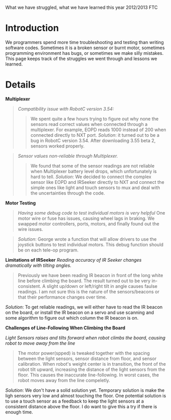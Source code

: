What we have struggled, what we have learned this year 2012/2013 FTC
# Introduction #
We programmers spend more time troubleshooting and testing than writing software codes. Sometimes it is a broken sensor or burnt motor, sometimes programming environment has bugs, or sometimes we make silly mistakes. This page keeps track of the struggles we went through and lessons we learned.

# Details #

**Multiplexer**
> _Compatibility issue with RobotC version 3.54:_
> > We spent quite a few hours trying to figure out why none the sensors read correct values when connected through a multiplexer. For example, EOPD reads 1000 instead of 200 when connected directly to NXT port.
_Solution_: it turned out to be a bug in RobotC version 3.54. After downloading 3.55 beta 2, sensors worked properly.


> _Sensor values non-reliable through Multiplexer._
> > We found that some of the sensor readings are not reliable when Multiplexer battery level drops, which unfortunately is hard to tell.
> > _Solution_: We decided to connect the complex sensor like EOPD and IRSeeker directly to NXT and connect the simple ones like light and touch sensors to mux and deal with the uncertainties through the code.

**Motor Testing**


> _Having some debug code to test individual motors is very helpful_
> One motor wire or fuse has issues, causing wheel lags in braking. We  swapped motor controllers, ports, motors, and finally found out the wire issues.

> _Solution_: George wrote a function that will allow drivers to use the joystick buttons to test individual motors. This debug function should be on each tele-op program.

**Limitations of IRSeeker**
_Reading accuracy of IR Seeker changes dramatically with tilting angles._
> Previously we have been reading IR beacon in front of the long white line before climbing the board. The result turned out to be very in-consistent. A slight up/down or left/right tilt in angle causes faulse readings. I am not sure this is the nature of the sensors/beacons or that their performance changes over time.

_Solution_: To get reliable readings, we will either have to read the IR beacon on the board, or install the IR beacon on a servo and use scanning and some algorithm to figure out which column the IR beacon is on.

**Challenges of Line-Following When Climbing the Board**

_Light Sensors raises and tilts forward when robot climbs the board, causing robot to move away from the line_
> The motor power(spped) is tweaked together with the spacing between the light sensors, sensor distance from floor, and sensor calibration. When robot's weight center is in transition, the front of the robot tilt upward, increasing the distance of the light sensors from the floor. This causes the inaccurate line-following. In worst cases, the robot moves away from the line compeletly.

_Solution_: We don't have a solid solution yet. Temporary solution is make the ligh sensors very low and almost touching the floor. One potential solution is to use a touch sensor as a feedback to keep the light sensors at a consistent distance above the floor. I do want to give this a try if there is enough time.

